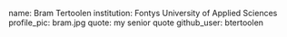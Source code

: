 name: Bram Tertoolen
institution: Fontys University of Applied Sciences
profile_pic: bram.jpg
quote: my senior quote
github_user: btertoolen